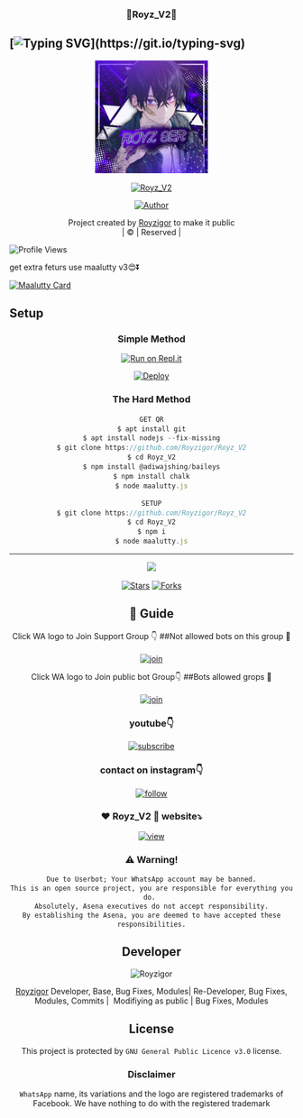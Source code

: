 <h3 align="center">💝Royz_V2💝</h3>

## [![Typing SVG](https://readme-typing-svg.herokuapp.com?font=Lemon+milk&color=F5000&lines=Welcome+to+Royz_V2+WA+Bot...;Created+by+husni+and+nijin...;This+is+a+Bgm+stickerbot...;With+more+features...)](https://git.io/typing-svg)

<div align="center">
  <img border-radius: 15px src="20220401_153257.jpg" width="200" height="200"/>
  <p align="center">
<a href="#"><img title="Royz_V2" src="https://img.shields.io/badge/Royz_V2-green?colorA=%23ff0000&colorB=%23017e40&style=for-the-badge"></a>
</p>
  <p align="center">
<a href="https://github.com/Royzigor"><img title="Author" src="https://img.shields.io/badge/Author-Husnijin-/Royz_V2?color=blue&style=for-the-badge&logo=whatsapp"></a>
</p>
</div>
<p align="center">
Project created by <a href="https://github.com/Royzigor">Royzigor</a> to make it public
    <br>
       | © |
        Reserved |
    <br> 
</p>

![Profile Views](https://hits.seeyoufarm.com/api/count/incr/badge.svg?url=https://github.com/Royzigor/Royz_V2&title=Royz_V2%20Views)

get extra feturs use maalutty v3😍⏬

[![Maalutty Card](https://github-readme-stats.vercel.app/api/pin/?username=Royzigor&repo=MAALUTTY_V3&theme=nightowl)](https://github.com/Royzigor/MAALUTTY_V3)
  </div>
    

## Setup
<div align="center">

  ### Simple Method
 
[![Run on Repl.it](https://repl.it/badge/github/quiec/whatsAlfa)](https://replit.com/@Husniser/MAALUTTY-QR)
  

[![Deploy](https://www.herokucdn.com/deploy/button.svg)](https://heroku.com/deploy?template=https://github.com/Royzigor/Royz_V2) 
 
### The Hard Method
```js
GET QR
$ apt install git
$ apt install nodejs --fix-missing
$ git clone https://github.com/Royzigor/Royz_V2
$ cd Royz_V2
$ npm install @adiwajshing/baileys
$ npm install chalk
$ node maalutty.js
```
      
```js
SETUP
$ git clone https://github.com/Royzigor/Royz_V2
$ cd Royz_V2
$ npm i
$ node maalutty.js
```

----

  <p align="center">
  <a href="httsp://github.com/Royzigor/Royz_V2">
    
<a href="https://github.com/farhan-dqz/followers">
<img src="https://img.shields.io/github/repo-size/farhan-dqz/Julie-Mwol?color=green&label=Repo%20total%20size&style=plastic">
<p align="center">
<a href="https://github.com/Royzigor/followers"
<img title="Followers" src="https://img.shields.io/github/followers/Royzigor?color=blue&style=flat-square"></a>
<a href="https://github.com/Royzigor/Royz_V2/stargazers/"><img title="Stars" src="https://img.shields.io/github/stars/Royzigor/Royz_V2?color=blue&style=flat-trangle"></a>
<a href="https://github.com/Royzigor/Royz_V2/network/members"><img title="Forks" src="https://img.shields.io/github/forks/Royzigor/Royz_V2?color=blue&style=flat-trangle"></a>
</p>

## 📢 Guide
Click WA logo to Join Support Group 👇
##Not allowed bots on this group 🔰
    <br>
<br>
  [![join](https://github.com/Alien-alfa/PublicBot/blob/main/wlogo.svg.png)](https://chat.whatsapp.com/FO3JyZPm1ma3vHyEQjaToY)
  <div align="center">


Click WA logo to Join public bot Group👇
##Bots allowed grops 🔰
    <br>
<br>
  [![join](https://github.com/Alien-alfa/PublicBot/blob/main/wlogo.svg.png)](https://chat.whatsapp.com/BUt420LTGKBHNHALHKV9jJ)
  <div align="center">

  </div>

### youtube👇

[![subscribe](https://i.ibb.co/mqttCVQ/images-1-1.png)](https://youtube.com/channel/UCllom1TvXieyxcGaanSpMvA)


### contact on instagram👇

[![follow](https://i.ibb.co/zHdm4Hj/images-5-2.jpg)](https://www.instagram.com/_husni_ser_/)

### ❤️ Royz_V2 💙 website⤵️

[![view](https://i.ibb.co/cyXKpj7/images-7-1-1.jpg)](https://Royz_V2nijinhusni.blogspot.com)


### ⚠️ Warning! 
```
Due to Userbot; Your WhatsApp account may be banned.
This is an open source project, you are responsible for everything you do. 
Absolutely, Asena executives do not accept responsibility.
By establishing the Asena, you are deemed to have accepted these responsibilities.
```

## Developer
  <div align="center">
    
![Royzigor](https://github.com/Royzigor.png?size=100)

 [Royzigor](https://github.com/Royzigor)
Developer, Base, Bug Fixes, Modules| Re-Developer, Bug Fixes, Modules, Commits |  Modifiying  as   public | Bug Fixes, Modules 
  </div>
    


## License
This project is protected by `GNU General Public Licence v3.0` license.

### Disclaimer
`WhatsApp` name, its variations and the logo are registered trademarks of Facebook. We have nothing to do with the registered trademark
